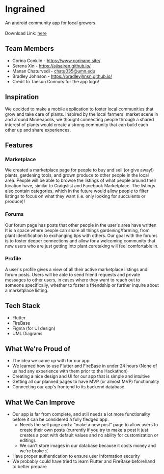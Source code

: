 # Ingrained
An android community app for local growers. \
\
Download Link: [here](https://drive.google.com/file/d/1VJvMDOYRDg-nA4VouAbEUmugK5enBaLD/view?usp=sharing)

## Team Members
- Corina Conklin - https://www.corinanc.site/
- Serena Xin - https://ajisairen.github.io/
- Manan Chaturvedi - chatu035@umn.edu
- Bradley Johnson - https://bradleyjhnsn.github.io/
- Credit to Taesun Connors for the app logo!

## Inspiration
We decided to make a mobile application to foster local communities that grow and take care of plants. Inspired by the local farmers' market scene in and around Minneapolis, we thought connecting people through a shared interest of plants would create a strong community that can build each other up and share experiences.

## Features
### Marketplace
We created a marketplace page for people to buy and sell (or give away!) plants, gardening tools, and grown produce to other people in the local area. People will be able to browse the listings of what people around their location have, similar to Craigslist and Facebook Marketplace. The listings also contain categories, which in the future would allow people to filter listings to focus on what they want (i.e. only looking for succulents or produce)!
### Forums
Our forum page has posts that other people in the user's area have written. It is a space where people can share all things gardening/farming, from plant identification to exchanging tips with others. Our goal with the forums is to foster deeper connections and allow for a welcoming community that new users who are just getting into plant caretaking will feel comfortable in. 
### Profile
A user's profile gives a view of all their active marketplace listings and forum posts. Users will be able to send friend requests and private messages to other users, in cases where they want to reach out to someone specifically, whether to foster a friendship or further inquire about a marketplace listing.

## Tech Stack
- Flutter
- FireBase
- Figma (for UI design)
- UML Diagrams

## What We're Proud of
- The idea we came up with for our app
- We learned how to use Flutter and FireBase in under 24 hours (None of us had any experience with them prior to the Hackathon)
- Creating a nice design and UI for our app that is simple and intuitive
- Getting all our planned pages to have MVP (or almost MVP) functionality
- Connecting our app's frontend to its backend database

## What We Can Improve
- Our app is far from complete, and still needs a lot more functionality before it can be considered a fully fledged app.
  - Needs the sell page and a "make a new post" page to allow users to create their own posts (currently if you try to make a post it just creates a post with default values and no ability for customization or editing). 
  - We can't store images in our database because it costs money and we're broke :(
- Have proper authentication to ensure user information security
- We probably could have tried to learn Flutter and FireBase beforehand to better prepare
